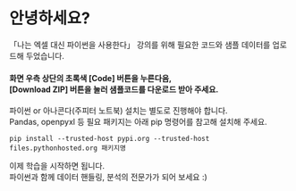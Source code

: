 # 안녕하세요?
「나는 엑셀 대신 파이썬을 사용한다」 강의를 위해 필요한 코드와 샘플 데이터를 업로드해 두었습니다.
#### 화면 우측 상단의 초록색 [Code] 버튼을 누른다음,<br/>[Download ZIP] 버튼을 눌러 샘플코드를 다운로드 받아 주세요.

파이썬 or 아나콘다(주피터 노트북) 설치는 별도로 진행해야 합니다.<br/>Pandas, openpyxl 등 필요 패키지는 아래 pip 명령어를 참고해 설치해 주세요.

    pip install --trusted-host pypi.org --trusted-host files.pythonhosted.org 패키지명

이제 학습을 시작하면 됩니다.<br/>파이썬과 함께 데이터 핸들링, 분석의 전문가가 되어 보세요 :)